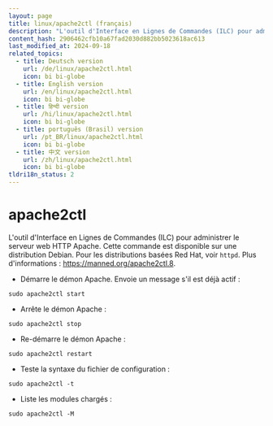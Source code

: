 ```yaml
---
layout: page
title: linux/apache2ctl (français)
description: "L'outil d'Interface en Lignes de Commandes (ILC) pour administrer le serveur web HTTP Apache."
content_hash: 2906462cfb10a67fad2030d882bb5023618ac613
last_modified_at: 2024-09-18
related_topics:
  - title: Deutsch version
    url: /de/linux/apache2ctl.html
    icon: bi bi-globe
  - title: English version
    url: /en/linux/apache2ctl.html
    icon: bi bi-globe
  - title: हिन्दी version
    url: /hi/linux/apache2ctl.html
    icon: bi bi-globe
  - title: português (Brasil) version
    url: /pt_BR/linux/apache2ctl.html
    icon: bi bi-globe
  - title: 中文 version
    url: /zh/linux/apache2ctl.html
    icon: bi bi-globe
tldri18n_status: 2
---
```

# apache2ctl

L'outil d'Interface en Lignes de Commandes (ILC) pour administrer le serveur web HTTP Apache.
Cette commande est disponible sur une distribution Debian. Pour les distributions basées Red Hat, voir `httpd`.
Plus d'informations : <https://manned.org/apache2ctl.8>.

- Démarre le démon Apache. Envoie un message s'il est déjà actif :

`sudo apache2ctl start`

- Arrête le démon Apache :

`sudo apache2ctl stop`

- Re-démarre le démon Apache :

`sudo apache2ctl restart`

- Teste la syntaxe du fichier de configuration :

`sudo apache2ctl -t`

- Liste les modules chargés :

`sudo apache2ctl -M`
